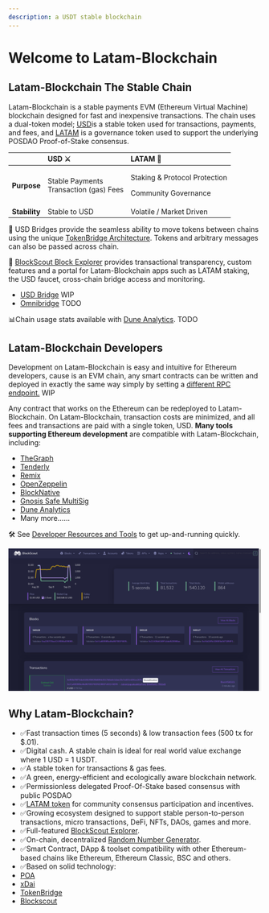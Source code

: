 ```yaml
---
description: a USDT stable blockchain 
---
```


# Welcome to Latam-Blockchain

## Latam-Blockchain The Stable Chain

Latam-Blockchain is a stable payments EVM \(Ethereum Virtual Machine\) blockchain designed for fast and inexpensive transactions. The chain uses a dual-token model; [USD](for-users/get-usd-tokens/)is a stable token used for transactions, payments, and fees, and [LATAM](for-stakers/latam-token/) is a governance token used to support the underlying POSDAO Proof-of-Stake consensus.

<table>
  <thead>
    <tr>
      <th style="text-align:left"></th>
      <th style="text-align:left">USD &#x2694;</th>
      <th style="text-align:left">LATAM &#x1F9B8;</th>
    </tr>
  </thead>
  <tbody>
    <tr>
      <td style="text-align:left"><b>Purpose</b>
      </td>
      <td style="text-align:left">Stable Payments
        <br />Transaction (gas) Fees</td>
      <td style="text-align:left">
        <p>Staking &amp; Protocol Protection</p>
        <p>Community Governance</p>
      </td>
    </tr>
    <tr>
      <td style="text-align:left"><b>Stability</b>
      </td>
      <td style="text-align:left">Stable to USD</td>
      <td style="text-align:left">Volatile / Market Driven</td>
    </tr>
  </tbody>
</table>


🌉 USD Bridges provide the seamless ability to move tokens between chains using the unique [TokenBridge Architecture](https://docs.tokenbridge.net/). Tokens and arbitrary messages can also be passed across chain.

🔎 [BlockScout Block Explorer](https://explorer.latam-blockchain.com) provides transactional transparency, custom features and a portal for Latam-Blockchain apps such as LATAM staking, the USD faucet, cross-chain bridge access and monitoring.

* [USD Bridge](https://latam-blockchain.github.io/old-poa-bridge-ui/) WIP
* [Omnibridge]() TODO 

📊Chain usage stats available with [Dune Analytics](). TODO

## **Latam-Blockchain Developers**

Development on Latam-Blockchain is easy and intuitive for Ethereum developers, cause is an EVM chain, any smart contracts can be written and deployed in exactly the same way simply by setting a [different RPC endpoint.](for-developers/developer-resources/#json-rpc-endpoints) WIP

Any contract that works on the Ethereum can be redeployed to Latam-Blockchain. On Latam-Blockchain, transaction costs are minimized, and all fees and transactions are paid with a single token, USD. **Many tools supporting Ethereum development** are compatible with Latam-Blockchain, including:

* [TheGraph](https://thegraph.com/)
* [Tenderly](https://tenderly.co/)
* [Remix](https://remix-project.org/)
* [OpenZeppelin](https://openzeppelin.com/)
* [BlockNative](https://www.blocknative.com/)
* [Gnosis Safe MultiSig](https://gnosis-safe.io/)
* [Dune Analytics](https://duneanalytics.com/home)
* Many more......

🛠 See [Developer Resources and Tools](for-developers/developer-resources/) to get up-and-running quickly.

![BlockScout Explorer for Latam-Blockchain](.gitbook/assets/blockscout.png)

## **Why Latam-Blockchain?**

* ✅Fast transaction times \(5 seconds\) & low transaction fees \(500 tx for $.01\).
* ✅Digital cash. A stable chain is ideal for real world value exchange where 1 USD = 1 USDT.
* ✅A stable token for transactions & gas fees.
* ✅A green, energy-efficient and ecologically aware blockchain network.
* ✅Permissionless delegated Proof-Of-Stake based consensus with public POSDAO
* ✅[LATAM token](for-stakers/latam-token/) for community consensus participation and incentives. 
* ✅Growing ecosystem designed to support stable person-to-person transactions, micro transactions, DeFi, NFTs, DAOs, games and more.
* ✅Full-featured  [BlockScout Explorer](https://explorer.latam-blockchain.com).
* ✅On-chain, decentralized [Random Number Generator](for-developers/on-chain-random-numbers/).
* ✅Smart Contract, DApp & toolset compatibility with other Ethereum-based chains like Ethereum, Ethereum Classic, BSC and others.
* ✅Based on solid technology:
 * [POA](https://www.poa.network/)
 * [xDai](https://www.xdaichain.com/)
 * [TokenBridge](https://docs.tokenbridge.net/)
 * [Blockscout](https://docs.blockscout.com/)
